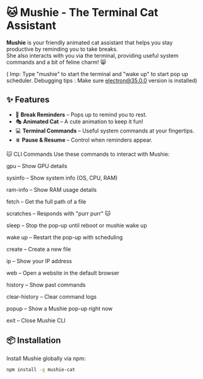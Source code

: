 # 🐱 Mushie - The Terminal Cat Assistant  

**Mushie** is your friendly animated cat assistant that helps you stay productive by reminding you to take breaks.  
She also interacts with you via the terminal, providing useful system commands and a bit of feline charm! 😸  

( Imp: Type "mushie" to start the terminal and "wake up" to start pop up scheduler. Debugging tips : Make sure electron@35.0.0 version is installed) 
## ✨ Features  
- 🐾 **Break Reminders** – Pops up to remind you to rest.  
- 🎭 **Animated Cat** – A cute animation to keep it fun!  
- 💻 **Terminal Commands** – Useful system commands at your fingertips.  
- ⏸️ **Pause & Resume** – Control when reminders appear.

🐱 CLI Commands
Use these commands to interact with Mushie:

gpu – Show GPU details

sysinfo – Show system info (OS, CPU, RAM)

ram-info – Show RAM usage details

fetch <file> – Get the full path of a file

scratches – Responds with "purr purr" 🐱

sleep – Stop the pop-up until reboot or mushie wake up

wake up – Restart the pop-up with scheduling

create <file> – Create a new file

ip – Show your IP address

web <url> – Open a website in the default browser

history – Show past commands

clear-history – Clear command logs

popup – Show a Mushie pop-up right now

exit – Close Mushie CLI


## 📦 Installation  
Install Mushie globally via npm:  
```sh
npm install -g mushie-cat


